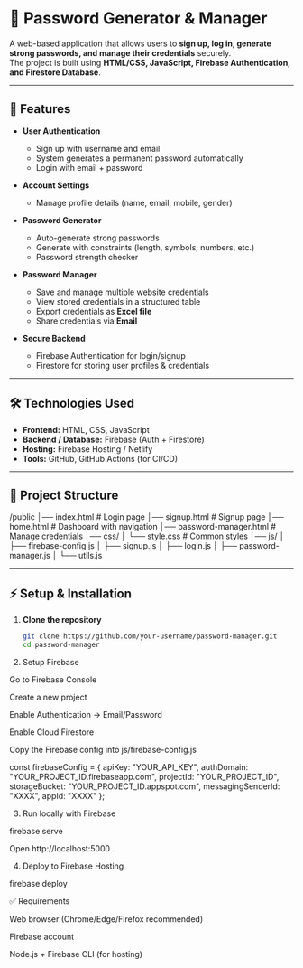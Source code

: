 # 🔐 Password Generator & Manager

A web-based application that allows users to **sign up, log in, generate strong passwords, and manage their credentials** securely.  
The project is built using **HTML/CSS, JavaScript, Firebase Authentication, and Firestore Database**.

---

## 🚀 Features

- **User Authentication**
  - Sign up with username and email
  - System generates a permanent password automatically
  - Login with email + password

- **Account Settings**
  - Manage profile details (name, email, mobile, gender)

- **Password Generator**
  - Auto-generate strong passwords
  - Generate with constraints (length, symbols, numbers, etc.)
  - Password strength checker

- **Password Manager**
  - Save and manage multiple website credentials
  - View stored credentials in a structured table
  - Export credentials as **Excel file**
  - Share credentials via **Email**

- **Secure Backend**
  - Firebase Authentication for login/signup
  - Firestore for storing user profiles & credentials

---

## 🛠️ Technologies Used

- **Frontend:** HTML, CSS, JavaScript  
- **Backend / Database:** Firebase (Auth + Firestore)  
- **Hosting:** Firebase Hosting / Netlify  
- **Tools:** GitHub, GitHub Actions (for CI/CD)

---

## 📂 Project Structure

/public
│── index.html # Login page
│── signup.html # Signup page
│── home.html # Dashboard with navigation
│── password-manager.html # Manage credentials
│── css/
│ └── style.css # Common styles
│── js/
│ ├── firebase-config.js
│ ├── signup.js
│ ├── login.js
│ ├── password-manager.js
│ └── utils.js


---

## ⚡ Setup & Installation

1. **Clone the repository**
   ```bash
   git clone https://github.com/your-username/password-manager.git
   cd password-manager

2. Setup Firebase

Go to Firebase Console

Create a new project

Enable Authentication → Email/Password

Enable Cloud Firestore

Copy the Firebase config into js/firebase-config.js

const firebaseConfig = {
  apiKey: "YOUR_API_KEY",
  authDomain: "YOUR_PROJECT_ID.firebaseapp.com",
  projectId: "YOUR_PROJECT_ID",
  storageBucket: "YOUR_PROJECT_ID.appspot.com",
  messagingSenderId: "XXXX",
  appId: "XXXX"
};

3. Run locally with Firebase

firebase serve

Open http://localhost:5000
.

4. Deploy to Firebase Hosting

firebase deploy

✅ Requirements

Web browser (Chrome/Edge/Firefox recommended)

Firebase account

Node.js + Firebase CLI (for hosting)
